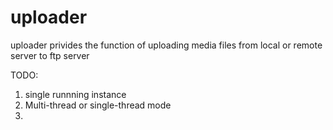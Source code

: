 # uploader
uploader privides the function of uploading media files from local or remote server to ftp server

TODO:
1. single runnning instance
2. Multi-thread or single-thread mode
3. 
